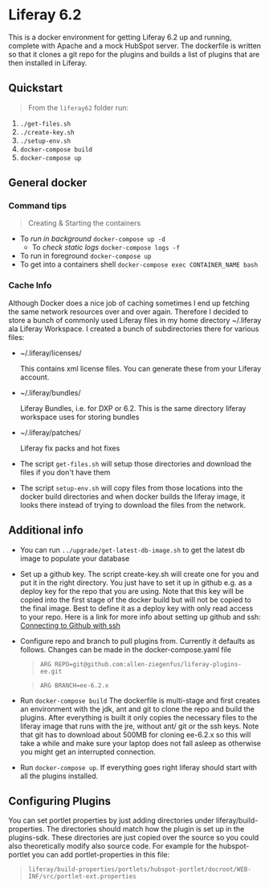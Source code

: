 # Liferay 6.2

This is a docker environment for getting Liferay 6.2 up and running, complete with Apache and a mock HubSpot server. The dockerfile is written so that it
clones a git repo for the plugins and builds a list of plugins that are then installed in Liferay.

## Quickstart

> From the `liferay62` folder run:

1.  `./get-files.sh`
2.  `./create-key.sh`
3.  `./setup-env.sh`
4.  `docker-compose build`
5.  `docker-compose up`

## General docker

### Command tips

> Creating & Starting the containers

* To _run in background_ `docker-compose up -d`
  * To _check static logs_ `docker-compose logs -f`
* To run in foreground `docker-compose up`
* To get into a containers shell `docker-compose exec CONTAINER_NAME bash`

### Cache Info

Although Docker does a nice job of caching sometimes I end up fetching the same network resources over and over again. Therefore I decided to store
a bunch of commonly used Liferay files in my home directory ~/.liferay ala Liferay Workspace. I created a bunch of subdirectories there for various files:

* ~/.liferay/licenses/

  This contains xml license files. You can generate these from your Liferay account.

* ~/.liferay/bundles/

  Liferay Bundles, i.e. for DXP or 6.2. This is the same directory liferay workspace uses for storing bundles

* ~/.liferay/patches/

  Liferay fix packs and hot fixes

* The script `get-files.sh` will setup those directories and download the files if you don't have them
* The script `setup-env.sh` will copy files from those locations into the docker build directories and when docker builds the liferay image, it looks there instead of trying to download the files from the network.

## Additional info

* You can run `../upgrade/get-latest-db-image.sh` to get the latest db image to populate your database
* Set up a github key. The script create-key.sh will create one for you and put it in the right directory. You just have to set it up in github e.g. as a deploy key for the repo that you are using. Note that this key will be copied into the first stage of the docker build but will not be copied to the final image. Best to define it as a deploy key with only read access to your repo. Here is a link for more info about setting up github and ssh: [Connecting to Github with ssh](https://help.github.com/articles/connecting-to-github-with-ssh/)
* Configure repo and branch to pull plugins from. Currently it defaults as follows. Changes can be made in the docker-compose.yaml file

  > `ARG REPO=git@github.com:allen-ziegenfus/liferay-plugins-ee.git`

  > `ARG BRANCH=ee-6.2.x`

* Run `docker-compose build` The dockerfile is multi-stage and first creates an environment with the jdk, ant and git to clone the repo and build the plugins. After everything is built it only copies the necessary files to the liferay image that runs with the jre, without ant/ git or the ssh keys. Note that git has to download about 500MB for cloning ee-6.2.x so this will take a while and make sure your laptop does not fall asleep as otherwise you might get an interrupted connection.
* Run `docker-compose up`. If everything goes right liferay should start with all the plugins installed.

## Configuring Plugins

You can set portlet properties by just adding directories under liferay/build-properties. The directories should match how the plugin is set up in the plugins-sdk. These directories are just copied over the source so you could also theoretically modify also source code. For example for the hubspot-portlet you can add portlet-properties in this file:

> `liferay/build-properties/portlets/hubspot-portlet/docroot/WEB-INF/src/portlet-ext.properties`
